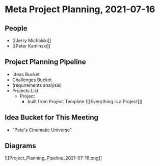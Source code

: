 # Meta Project Planning, 2021-07-16

## People

- [[Jerry Michalski]]
- [[Peter Kaminski]]

## Project Planning Pipeline

- Ideas Bucket
- Challenges Bucket
- (requirements analysis)
- Projects List
	- Project
		- built from Project Template ([[Everything is a Project]])

## Idea Bucket for This Meeting

- "Pete's Cinematic Universe"

## Diagrams

![[Project_Planning_Pipeline_2021-07-16.png]]